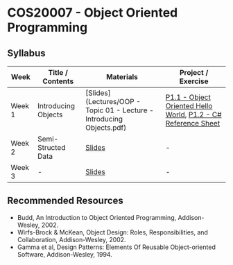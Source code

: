 # COS20007 - Object Oriented Programming

## Syllabus

| Week                                                           | Title / Contents     | Materials                                                                | Project / Exercise                                      |
| ----------------------------------------------------------------- | -------------------- | ------------------------------------------------------------------------ | ------------------------------------------------------- |
|  Week 1 | Introducing Objects | [Slides](Lectures/OOP - Topic 01 - Lecture - Introducing Objects.pdf) | [P1.1 - Object Oriented Hello World](Projects/P1.1), [P1.2 - C# Reference Sheet](Projects/P1.2)|
| Week 2| Semi-Structed Data| [Slides]() | - |
| Week 3 | -  | [Slides]() | - |

## Recommended Resources
- Budd, An Introduction to Object Oriented Programming, Addison-Wesley, 2002.
- Wirfs-Brock & McKean, Object Design: Roles, Responsibilities, and Collaboration, Addison-Wesley, 2002.
- Gamma et al, Design Patterns: Elements Of Reusable Object-oriented Software, Addison-Wesley, 1994.
